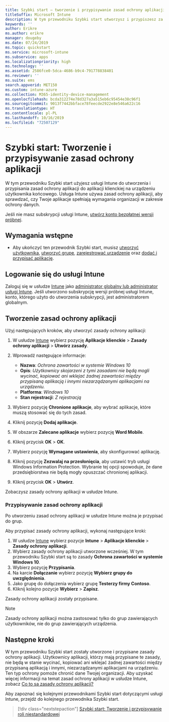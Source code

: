 ```yaml
---
title: Szybki start — tworzenie i przypisywanie zasad ochrony aplikacji
titleSuffix: Microsoft Intune
description: W tym przewodniku Szybki start utworzysz i przypiszesz za pomocą usługi Microsoft Intune zasady ochrony aplikacji.
keywords: ''
author: Erikre
ms.author: erikre
manager: dougeby
ms.date: 07/24/2019
ms.topic: quickstart
ms.service: microsoft-intune
ms.subservice: apps
ms.localizationpriority: high
ms.technology: ''
ms.assetid: 2586fce0-5dca-4686-b9c4-791778838401
ms.reviewer: ''
ms.suite: ems
search.appverid: MET150
ms.custom: intune-azure
ms.collection: M365-identity-device-management
ms.openlocfilehash: bcda312274e78d327a3a515eb6c95454e38c96f1
ms.sourcegitcommit: 9013f7442bbface78feecde2922e8e546a622c16
ms.translationtype: HT
ms.contentlocale: pl-PL
ms.lasthandoff: 10/16/2019
ms.locfileid: "72507129"
---
```

# <a name="quickstart-create-and-assign-an-app-protection-policy"></a>Szybki start: Tworzenie i przypisywanie zasad ochrony aplikacji

W tym przewodniku Szybki start użyjesz usługi Intune do utworzenia i przypisania zasad ochrony aplikacji do aplikacji klienckiej na urządzeniu użytkownika końcowego. Usługa Intune używa zasad ochrony aplikacji, aby sprawdzać, czy Twoje aplikacje spełniają wymagania organizacji w zakresie ochrony danych.

Jeśli nie masz subskrypcji usługi Intune, [utwórz konto bezpłatnej wersji próbnej](../fundamentals/free-trial-sign-up.md).

## <a name="prerequisites"></a>Wymagania wstępne

- Aby ukończyć ten przewodnik Szybki start, musisz [utworzyć użytkownika](../fundamentals/quickstart-create-user.md), [utworzyć grupę](../fundamentals/quickstart-create-group.md), [zarejestrować urządzenie](../quickstart-setup-auto-enrollment.md) oraz [dodać i przypisać aplikację](../quickstart-add-assign-app.md).

## <a name="sign-in-to-intune"></a>Logowanie się do usługi Intune

Zaloguj się w usłudze [Intune](https://aka.ms/intuneportal) jako [administrator globalny lub administrator usługi Intune](../fundamentals/users-add.md#types-of-administrators). Jeśli utworzono subskrypcję wersji próbnej usługi Intune, konto, którego użyto do utworzenia subskrypcji, jest administratorem globalnym.

## <a name="create-an-app-protection-policy"></a>Tworzenie zasad ochrony aplikacji

Użyj następujących kroków, aby utworzyć zasady ochrony aplikacji:

1. W usłudze [Intune](https://aka.ms/intuneportal) wybierz pozycję **Aplikacje klienckie** > **Zasady ochrony aplikacji** > **Utwórz zasady**. 
2. Wprowadź następujące informacje: 

    - **Nazwa**: *Ochrona zawartości w systemie Windows 10*
    - **Opis**: *Użytkownicy skojarzeni z tymi zasadami nie będą mogli wycinać, kopiować ani wklejać żadnej zawartości między przypisaną aplikacją i innymi niezarządzanymi aplikacjami na urządzeniu.*
    - **Platforma**: *Windows 10*
    - **Stan rejestracji**: *Z rejestracją*

3. Wybierz pozycję **Chronione aplikacje**, aby wybrać aplikacje, które muszą stosować się do tych zasad.
4. Kliknij pozycję **Dodaj aplikacje**.
5. W obszarze **Zalecane aplikacje** wybierz pozycję **Word Mobile**.
5. Kliknij przycisk **OK** > **OK**. 
6. Wybierz pozycję **Wymagane ustawienia**, aby skonfigurować aplikację.
7. Kliknij pozycję **Zezwalaj na przesłonięcia**, aby ustawić tryb usługi Windows Information Protection. Wybranie tej opcji spowoduje, że dane przedsiębiorstwa nie będą mogły opuszczać chronionej aplikacji.
8. Kliknij przycisk **OK** > **Utwórz**.

Zobaczysz zasady ochrony aplikacji w usłudze Intune.

### <a name="assign-the-app-protection-policy"></a>Przypisywanie zasad ochrony aplikacji

Po utworzeniu zasad ochrony aplikacji w usłudze Intune można je przypisać do grup. 

Aby przypisać zasady ochrony aplikacji, wykonaj następujące kroki:

1. W usłudze [Intune](https://aka.ms/intuneportal) wybierz pozycje **Intune** > **Aplikacje klienckie** > **Zasady ochrony aplikacji**. 
2. Wybierz zasady ochrony aplikacji utworzone wcześniej. W tym przewodniku Szybki start są to zasady **Ochrona zawartości w systemie Windows 10**.
3. Wybierz pozycję **Przypisania**.
4. Na karcie **Dołączanie** wybierz pozycję **Wybierz grupy do uwzględnienia**.
5. Jako grupę do dołączenia wybierz grupę **Testerzy firmy Contoso**.
6. Kliknij kolejno pozycje **Wybierz** > **Zapisz**. 

Zasady ochrony aplikacji zostały przypisane.

> [!NOTE]
> Zasady ochrony aplikacji można zastosować tylko do grup zawierających użytkowników, nie do grup zawierających urządzenia.

## <a name="next-steps"></a>Następne kroki

W tym przewodniku Szybki start zostały utworzone i przypisane zasady ochrony aplikacji. Użytkownicy aplikacji, którzy mają przypisane te zasady, nie będą w stanie wycinać, kopiować ani wklejać żadnej zawartości między przypisaną aplikacją i innymi, niezarządzanymi aplikacjami na urządzeniu. Ten typ ochrony pomoże chronić dane Twojej organizacji. Aby uzyskać więcej informacji na temat zasad ochrony aplikacji w usłudze Intune, zobacz [Co to są zasady ochrony aplikacji?](app-protection-policy.md)

Aby zapoznać się kolejnymi przewodnikami Szybki start dotyczącymi usługi Intune, przejdź do kolejnego przewodnika Szybki start.

> [!div class="nextstepaction"]
> [Szybki start: Tworzenie i przypisywanie roli niestandardowej](../fundamentals/create-custom-role.md)
